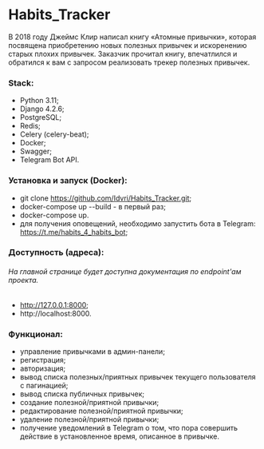 # Habits_Tracker
В 2018 году Джеймс Клир написал книгу «Атомные привычки», которая посвящена приобретению новых полезных привычек и искоренению старых плохих привычек. Заказчик прочитал книгу, впечатлился и обратился к вам с запросом реализовать трекер полезных привычек.

### Stack:
- Python 3.11;
- Django 4.2.6;
- PostgreSQL;
- Redis;
- Celery (celery-beat);
- Docker;
- Swagger;
- Telegram Bot API.

### Установка и запуск (Docker):
- git clone https://github.com/Idvri/Habits_Tracker.git;
- docker-compose up --build - в первый раз;
- docker-compose up.
- для получения оповещений, необходимо запустить бота в Telegram: https://t.me/habits_4_habits_bot;

### Доступность (адреса):
###### На главной странице будет доступна документация по endpoint'ам проекта.
- http://127.0.0.1:8000;
- http://localhost:8000.

### Функционал:
- управление привычками в админ-панели;
- регистрация;
- авторизация;
- вывод списка полезных/приятных привычек текущего пользователя с пагинацией;
- вывод списка публичных привычек;
- создание полезной/приятной привычки;
- редактирование полезной/приятной привычки;
- удаление полезной/приятной привычки;
- получение уведомлений в Telegram о том, что пора совершить действие в установленное время, описанное в привычке.
